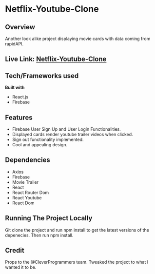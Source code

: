 # Netflix-Youtube-Clone

## Overview
Another look alike project displaying movie cards with data coming from rapidAPI.

## Live Link: [Netflix-Youtube-Clone](https://netflix-yt-clone.web.app/)


## Tech/Frameworks used
**Built with**
- React.js
- Firebase

## Features
- Firebase User Sign Up and  User Login Functionalities.
- Displayed cards render youtube trailer videos when clicked.
- Sign out functionality implemented.
- Cool and appealing design.

## Dependencies
- Axios
- Firebase
- Movie Trailer
- React
- React Router Dom
- React Youtube
- React Dom


## Running The Project Locally
 Git clone the project and run npm install to get the latest versions of the depenecies.
 Then run npm install.
 

## Credit
Props to the @CleverProgrammers team. Tweaked the project to what I wanted it to be.
